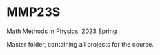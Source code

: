 # MMP23S
Math Methods in Physics, 2023 Spring

Master folder, containing all projects for the course.
